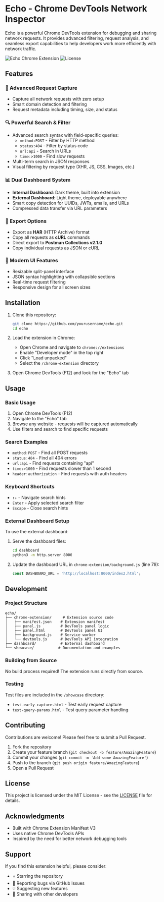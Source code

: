 # Echo - Chrome DevTools Network Inspector

Echo is a powerful Chrome DevTools extension for debugging and sharing network requests. It provides advanced filtering, request analysis, and seamless export capabilities to help developers work more efficiently with network traffic.

![Echo Chrome Extension](https://img.shields.io/badge/Chrome-Extension-blue)
![License](https://img.shields.io/badge/license-MIT-green)

## Features

### 🎯 Advanced Request Capture
- Capture all network requests with zero setup
- Smart domain detection and filtering
- Request metadata including timing, size, and status

### 🔍 Powerful Search & Filter
- Advanced search syntax with field-specific queries:
  - `method:POST` - Filter by HTTP method
  - `status:404` - Filter by status code
  - `url:api` - Search in URLs
  - `time:>1000` - Find slow requests
- Multi-term search in JSON responses
- Visual filtering by request type (XHR, JS, CSS, Images, etc.)

### 📊 Dual Dashboard System
- **Internal Dashboard**: Dark theme, built into extension
- **External Dashboard**: Light theme, deployable anywhere
- Smart copy detection for UUIDs, JWTs, emails, and URLs
- Compressed data transfer via URL parameters

### 🚀 Export Options
- Export as **HAR** (HTTP Archive) format
- Copy all requests as **cURL** commands
- Direct export to **Postman Collections v2.1.0**
- Copy individual requests as JSON or cURL

### 🎨 Modern UI Features
- Resizable split-panel interface
- JSON syntax highlighting with collapsible sections
- Real-time request filtering
- Responsive design for all screen sizes

## Installation

1. Clone this repository:
   ```bash
   git clone https://github.com/yourusername/echo.git
   cd echo
   ```

2. Load the extension in Chrome:
   - Open Chrome and navigate to `chrome://extensions`
   - Enable "Developer mode" in the top right
   - Click "Load unpacked"
   - Select the `/chrome-extension` directory

3. Open Chrome DevTools (F12) and look for the "Echo" tab

## Usage

### Basic Usage
1. Open Chrome DevTools (F12)
2. Navigate to the "Echo" tab
3. Browse any website - requests will be captured automatically
4. Use filters and search to find specific requests

### Search Examples
- `method:POST` - Find all POST requests
- `status:404` - Find all 404 errors
- `url:api` - Find requests containing "api"
- `time:>1000` - Find requests slower than 1 second
- `header:authorization` - Find requests with auth headers

### Keyboard Shortcuts
- `↑↓` - Navigate search hints
- `Enter` - Apply selected search filter
- `Escape` - Close search hints

### External Dashboard Setup
To use the external dashboard:

1. Serve the dashboard files:
   ```bash
   cd dashboard
   python3 -m http.server 8000
   ```

2. Update the dashboard URL in `chrome-extension/background.js` (line 79):
   ```javascript
   const DASHBOARD_URL = 'http://localhost:8000/index2.html';
   ```

## Development

### Project Structure
```
echo/
├── chrome-extension/     # Extension source code
│   ├── manifest.json    # Extension manifest
│   ├── panel.js         # DevTools panel logic
│   ├── panel.html       # DevTools panel UI
│   ├── background.js    # Service worker
│   └── devtools.js      # DevTools API integration
├── dashboard/           # External dashboard
└── showcase/           # Documentation and examples
```

### Building from Source
No build process required! The extension runs directly from source.

### Testing
Test files are included in the `/showcase` directory:
- `test-early-capture.html` - Test early request capture
- `test-query-params.html` - Test query parameter handling

## Contributing

Contributions are welcome! Please feel free to submit a Pull Request.

1. Fork the repository
2. Create your feature branch (`git checkout -b feature/AmazingFeature`)
3. Commit your changes (`git commit -m 'Add some AmazingFeature'`)
4. Push to the branch (`git push origin feature/AmazingFeature`)
5. Open a Pull Request

## License

This project is licensed under the MIT License - see the [LICENSE](LICENSE) file for details.

## Acknowledgments

- Built with Chrome Extension Manifest V3
- Uses native Chrome DevTools APIs
- Inspired by the need for better network debugging tools

## Support

If you find this extension helpful, please consider:
- ⭐ Starring the repository
- 🐛 Reporting bugs via GitHub Issues
- 💡 Suggesting new features
- 👥 Sharing with other developers
